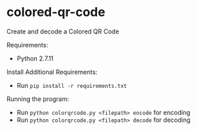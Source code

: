 # colored-qr-code
Create and decode a Colored QR Code

Requirements:
- Python 2.7.11

Install Additional Requirements:
- Run `pip install -r requirements.txt`

Running the program:
- Run `python colorqrcode.py <filepath> encode` for encoding
- Run `python colorqrcode.py <filepath> decode` for decoding
